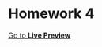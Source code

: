 # Homework 4

[Go to **Live Preview**](https://iksaku.github.io/ProgramacionWeb/Homework4/index.html)